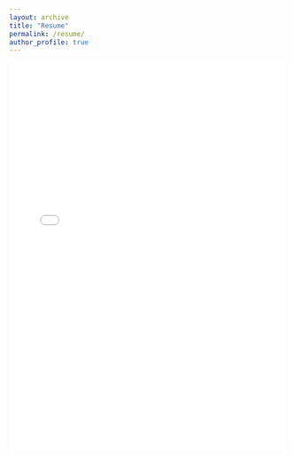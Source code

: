 ```yaml
---
layout: archive
title: "Resume"
permalink: /resume/
author_profile: true
---
```


<embed src="{{ site.baseurl }}/files/Jai_Parera_Resume.pdf" width="500" height="700" type='application/pdf'>
